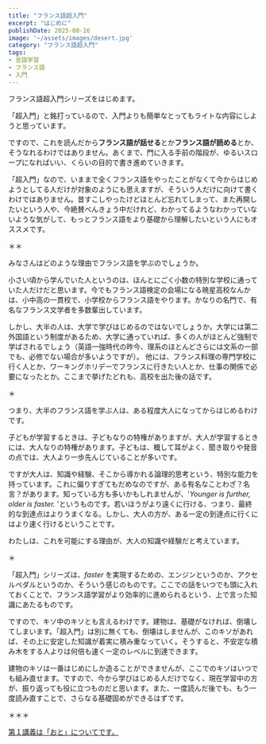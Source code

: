 ```yaml
--- 
title: "フランス語超入門" 
excerpt: "はじめに"
publishDate: 2025-08-16 
image: '~/assets/images/desert.jpg'
category: "フランス語超入門"
tags:
- 言語学習
- フランス語
- 入門
---
```

フランス語超入門シリーズをはじめます。

「超入門」と銘打っているので、入門よりも簡単なとってもライトな内容にしようと思っています。

ですので、これを読んだから**フランス語が話せる**とか**フランス語が読める**とか、そうなれるわけではありません。あくまで、門に入る手前の階段が、ゆるいスロープになればいい、くらいの目的で書き進めていきます。

「超入門」なので、いままで全くフランス語をやったことがなくて今からはじめようとしてる人だけが対象のようにも思えますが、そういう人だけに向けて書くわけではありません。昔すこしやったけどほとんど忘れてしまって、また再開したいという人や、今絶賛べんきょう中だけれど、わかってるようなわかっていないような気がして、もっとフランス語をより基礎から理解したいという人にもオススメです。

＊＊

みなさんはどのような理由でフランス語を学ぶのでしょうか。

小さい頃から学んでいた人というのは、ほんとにごく小数の特別な学校に通っていた人だけだと思います。今でもフランス語検定の会場になる暁星高校なんかは、小中高の一貫校で、小学校からフランス語をやります。かなりの名門で、有名なフランス文学者を多数輩出しています。

しかし、大半の人は、大学で学びはじめるのではないでしょうか。大学には第二外国語という制度があるため、大学に通っていれば、多くの人がほとんど強制で学ばされるでしょう（英語一強時代の昨今、理系のほとんどさらには文系の一部でも、必修でない場合が多いようですが）。
他には、フランス料理の専門学校に行く人とか、ワーキングホリデーでフランスに行きたい人とか、仕事の関係で必要になったとか。ここまで挙げたどれも、高校を出た後の話です。

＊

つまり、大半のフランス語を学ぶ人は、ある程度大人になってからはじめるわけです。

子どもが学習するときは、子どもなりの特権がありますが、大人が学習するときには、大人なりの特権があります。子どもは、概して耳がよく、聞き取りや発音の点では、大人より一歩先んじていることが多いです。

ですが大人は、知識や経験、そこから導かれる論理的思考という、特別な能力を持っています。これに偏りすぎてもだめなのですが、ある有名なことわざ？名言？があります。知っている方も多いかもしれませんが、'_Younger is further, older is faster._ 'というものです。若いほうがより遠くに行ける、つまり、最終的な到達点はよりうまくなる。しかし、大人の方が、ある一定の到達点に行くにはより速く行けるということです。

わたしは、これを可能にする理由が、大人の知識や経験だと考えています。

＊

「超入門」シリーズは、_faster_ を実現するための、エンジンというのか、アクセルペダルというのか、そういう感じのものです。ここでの話をいつでも頭に入れておくことで、フランス語学習がより効率的に進められるという、上で言った知識にあたるものです。

ですので、キソ中のキソとも言えるわけです。建物は、基礎がなければ、倒壊してしまいます。「超入門」は別に無くても、倒壊はしませんが、このキソがあれば、その上に安定した知識が着実に積み重なっていく。そうすると、不安定な積み木をする人よりは何倍も速く一定のレベルに到達できます。

建物のキソは一番はじめにしか造ることができませんが、ここでのキソはいつでも組み直せます。ですので、今から学びはじめる人だけでなく、現在学習中の方が、振り返っても役に立つものだと思います。また、一度読んだ後でも、もう一度読み直すことで、さらなる基礎固めができるはずです。

＊＊＊

[第１講義は「おと」についてです。](./superintro1.md)







